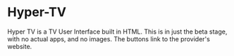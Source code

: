 # Hyper-TV
Hyper TV is a TV User Interface built in HTML. This is in just the beta stage, with no actual apps, and no images. The buttons link to the provider's website.
